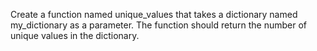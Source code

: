 Create a function named unique_values that takes a dictionary named my_dictionary as a parameter. The function should return the number of unique values in the dictionary.